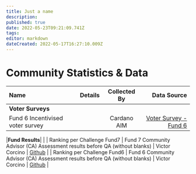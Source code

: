```yaml
---
title: Just a name
description: 
published: true
date: 2022-05-23T09:21:09.741Z
tags: 
editor: markdown
dateCreated: 2022-05-17T16:27:10.009Z
---
```


# Community Statistics & Data

| Name         | Details | Collected By | Data Source |
|:----------------------|:-------------------------------------------------------------------------|:-----------:|-----------:|
|**Voter Surveys**|
|Fund 6 Incentivised voter survey| |Cardano AIM| [Voter Survey - Fund 6](en/statistics/community_statistics/surveys/voter_survey)

|**Fund Results**|
|
| Ranking per Challenge Fund7 | Fund 7 Community Advisor (CA) Assessment results before QA (without blanks) | Victor Corcino | [Github](https://github.com/victorcorcino/CatalystEDA/blob/main/Fund7/Ranking%20per%20Challenge%20(Before%20QA%2C%20without%20blanks)) |
| Ranking per Challenge Fund6 | Fund 6 Community Advisor (CA) Assessment results before QA (without blanks) | Victor Corcino | [Github](https://github.com/victorcorcino/CatalystEDA/blob/main/Fund6/Ranking%20per%20Challenge%20(Before%20QA%2C%20without%20blanks)) |
